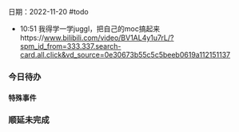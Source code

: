日期：2022-11-20
#todo
- 10:51 我得学一学juggl，把自己的moc搞起来https://www.bilibili.com/video/BV1AL4y1u7rL/?spm_id_from=333.337.search-card.all.click&vd_source=0e30673b55c5c5beeb0619a112151137

### 今日待办

#### 特殊事件



### 顺延未完成


